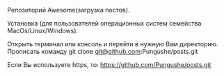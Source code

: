 Репозиторий Awesome(загрузка постов).

Установка (для пользователей операционных систем семейства MacOs/Linux/Windows):

Открыть терминал или консоль и перейти в нужную Вам директорию. Прописать команду git clone git@github.com:Pungushe/posts.git

Если Вы используете https, то: https://github.com/Pungushe/posts.git
